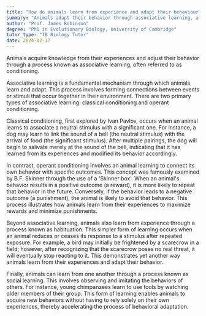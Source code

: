 ```yaml
---
title: "How do animals learn from experience and adapt their behaviour?"
summary: "Animals adapt their behavior through associative learning, a process where they learn from experiences to modify their actions based on past interactions and stimuli."
author: "Prof. James Robinson"
degree: "PhD in Evolutionary Biology, University of Cambridge"
tutor_type: "IB Biology Tutor"
date: 2024-02-17
---
```


Animals acquire knowledge from their experiences and adjust their behavior through a process known as associative learning, often referred to as conditioning.

Associative learning is a fundamental mechanism through which animals learn and adapt. This process involves forming connections between events or stimuli that occur together in their environment. There are two primary types of associative learning: classical conditioning and operant conditioning.

Classical conditioning, first explored by Ivan Pavlov, occurs when an animal learns to associate a neutral stimulus with a significant one. For instance, a dog may learn to link the sound of a bell (the neutral stimulus) with the arrival of food (the significant stimulus). After multiple pairings, the dog will begin to salivate merely at the sound of the bell, indicating that it has learned from its experiences and modified its behavior accordingly.

In contrast, operant conditioning involves an animal learning to connect its own behavior with specific outcomes. This concept was famously examined by B.F. Skinner through the use of a 'Skinner box'. When an animal's behavior results in a positive outcome (a reward), it is more likely to repeat that behavior in the future. Conversely, if the behavior leads to a negative outcome (a punishment), the animal is likely to avoid that behavior. This process illustrates how animals learn from their experiences to maximize rewards and minimize punishments.

Beyond associative learning, animals also learn from experience through a process known as habituation. This simpler form of learning occurs when an animal reduces or ceases its response to a stimulus after repeated exposure. For example, a bird may initially be frightened by a scarecrow in a field; however, after recognizing that the scarecrow poses no real threat, it will eventually stop reacting to it. This demonstrates yet another way animals learn from their experiences and adapt their behavior.

Finally, animals can learn from one another through a process known as social learning. This involves observing and imitating the behaviors of others. For instance, young chimpanzees learn to use tools by watching older members of their group. This form of learning enables animals to acquire new behaviors without having to rely solely on their own experiences, thereby accelerating the process of behavioral adaptation.
    